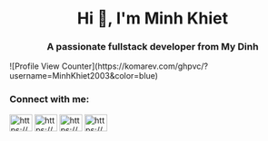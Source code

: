 <h1 align="center">Hi 👋, I'm Minh Khiet</h1>
<h3 align="center">A passionate fullstack developer from My Dinh</h3>
![Profile View Counter](https://komarev.com/ghpvc/?username=MinhKhiet2003&color=blue)
<h3 align="left">Connect with me:</h3>
<p align="left">
<a href="https://linkedin.com/in/minhkhiet2003/" target="blank"><img align="center" src="https://raw.githubusercontent.com/rahuldkjain/github-profile-readme-generator/master/src/images/icons/Social/linked-in-alt.svg" alt="https://www.linkedin.com/in/minhkhiet2003/" height="30" width="40" /></a>
<a href="https://fb.com/minhkhiet2003" target="blank"><img align="center" src="https://raw.githubusercontent.com/rahuldkjain/github-profile-readme-generator/master/src/images/icons/Social/facebook.svg" alt="https://www.facebook.com/minhkhiet2003" height="30" width="40" /></a>
<a href="https://instagram.com/taminhkhiet/" target="blank"><img align="center" src="https://raw.githubusercontent.com/rahuldkjain/github-profile-readme-generator/master/src/images/icons/Social/instagram.svg" alt="https://www.instagram.com/taminhkhiet/" height="30" width="40" /></a>
<a href="https://www.youtube.com/channel/ucqbywat01gfwcbxdyyxsxaa" target="blank"><img align="center" src="https://raw.githubusercontent.com/rahuldkjain/github-profile-readme-generator/master/src/images/icons/Social/youtube.svg" alt="https://www.youtube.com/channel/ucqbywat01gfwcbxdyyxsxaa" height="30" width="40" /></a>
</p>

